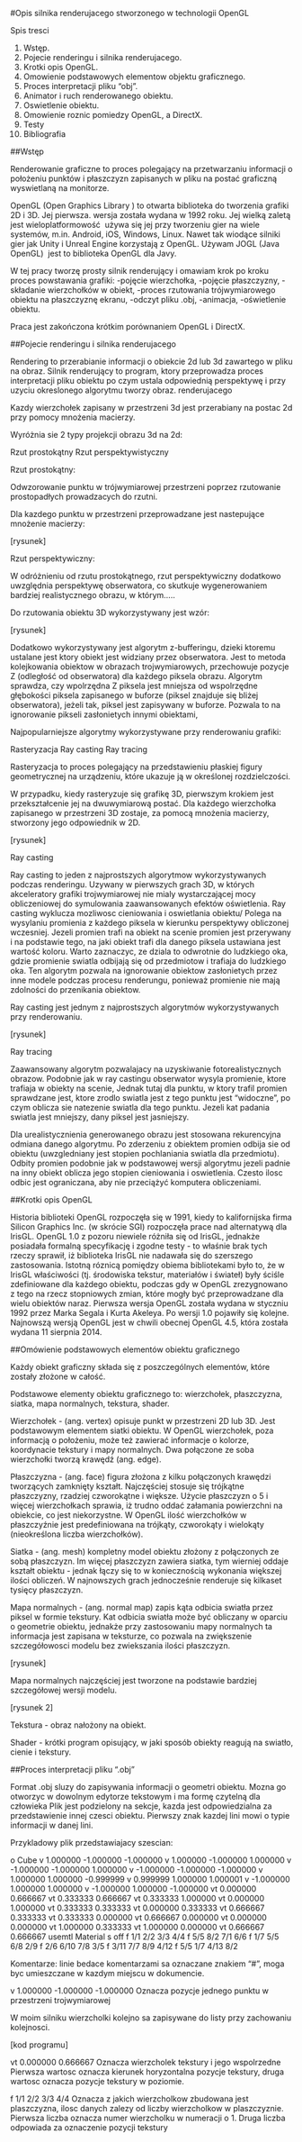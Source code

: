 #Opis silnika renderujacego stworzonego w technologii OpenGL

Spis tresci

1. Wstęp.
2. Pojecie renderingu i silnika renderujacego.
3. Krotki opis OpenGL.
4. Omowienie podstawowych elementow objektu graficznego.
5. Proces interpretacji pliku “obj”.
6. Animator i ruch renderowanego obiektu.
7. Oswietlenie obiektu.
8. Omowienie roznic pomiedzy OpenGL, a DirectX.
9. Testy
10. Bibliografia

##Wstęp

Renderowanie graficzne to proces polegający na przetwarzaniu informacji o położeniu punktów i płaszczyzn zapisanych w pliku na postać graficzną wyswietlaną na monitorze.

OpenGL (Open Graphics Library ) to otwarta biblioteka do tworzenia grafiki 2D i 3D. Jej pierwsza. wersja została wydana w 1992 roku. Jej wielką zaletą jest wieloplatformowość ­ używa się jej przy tworzeniu gier na wiele systemów, m.in. Android, iOS, Windows, Linux. Nawet tak wiodące silniki gier jak Unity i Unreal Engine korzystają z OpenGL. Używam JOGL (Java OpenGL) ­ jest to biblioteka OpenGL dla Javy.

W tej pracy tworzę prosty silnik renderujący i omawiam krok po kroku proces powstawania grafiki:
-pojęcie wierzchołka,
-pojęcie płaszczyzny,
-składanie wierzchołków w obiekt,
-proces rzutowania trójwymiarowego obiektu na płaszczyznę ekranu,
-odczyt pliku .obj,
-animacja,
-oświetlenie obiektu.

Praca jest zakończona krótkim porównaniem OpenGL i DirectX.






##Pojecie renderingu i silnika renderujacego

Rendering to przerabianie informacji o obiekcie 2d lub 3d zawartego w pliku na obraz.
Silnik renderujący to program, ktory przeprowadza proces interpretacji pliku obiektu po czym ustala odpowiednią perspektywę i przy uzyciu okreslonego algorytmu tworzy obraz.
renderujacego




Kazdy wierzchołek zapisany w przestrzeni 3d jest przerabiany na postac 2d przy pomocy mnożenia macierzy.



Wyróżnia sie 2 typy projekcji obrazu 3d na 2d:

Rzut prostokątny
Rzut perspektywistyczny

Rzut prostokątny:

Odwzorowanie punktu w trójwymiarowej przestrzeni poprzez rzutowanie prostopadłych prowadzacych do rzutni.

Dla kazdego punktu w przestrzeni przeprowadzane jest nastepujące mnożenie macierzy:






[rysunek]

Rzut perspektywiczny:

W odróżnieniu od rzutu prostokątnego, rzut perspektywiczny dodatkowo uwzględnia perspektywę obserwatora, co skutkuje wygenerowaniem bardziej realistycznego obrazu, w którym…..

Do rzutowania obiektu 3D wykorzystywany jest wzór:



[rysunek]

Dodatkowo wykorzystywany jest algorytm z-bufferingu, dzieki ktoremu ustalane jest ktory obiekt jest widziany przez obserwatora. Jest to metoda kolejkowania obiektow w obrazach trojwymiarowych, przechowuje pozycje Z (odległość od obserwatora) dla każdego piksela obrazu. Algorytm sprawdza, czy wpolrzędna Z piksela jest mniejsza od wspolrzędne głębokości piksela zapisanego w buforze (piksel znajduje się bliżej obserwatora), jeżeli tak, piksel jest zapisywany w buforze. Pozwala to na ignorowanie pikseli zasłonietych innymi obiektami,




Najpopularniejsze algorytmy wykorzystywane przy renderowaniu grafiki:

Rasteryzacja
Ray casting
Ray tracing

Rasteryzacja to proces polegający na przedstawieniu płaskiej figury geometrycznej na urządzeniu, które ukazuje ją w określonej rozdzielczości.

W przypadku, kiedy rasteryzuje się grafikę 3D, pierwszym krokiem jest przekształcenie jej na dwuwymiarową postać. Dla każdego wierzchołka zapisanego w przestrzeni 3D zostaje, za pomocą mnożenia macierzy, stworzony jego odpowiednik w 2D. 

[rysunek]



Ray casting

Ray casting to jeden z najprostszych algorytmow wykorzystywanych podczas renderingu.
Uzywany w pierwszych grach 3D, w których akceleratory grafiki trojwymiarowej nie mialy wystarczającej mocy obliczeniowej do symulowania zaawansowanych efektów oświetlenia.
Ray casting wyklucza mozliwosc cieniowania i oswietlania obiektu/
Polega na wysylaniu promienia z każdego piksela w kierunku perspektywy obliczonej wczesniej. Jezeli promien trafi na obiekt na scenie promien jest przerywany i na podstawie tego, na  jaki obiekt trafi dla danego piksela ustawiana jest wartość koloru.
Warto zaznaczyc, ze dziala to odwrotnie do ludzkiego oka, gdzie promienie swiatla odbijają się od przedmiotow i trafiaja do ludzkiego oka.
Ten algorytm pozwala na ignorowanie obiektow zasłonietych przez inne modele podczas procesu renderungu, ponieważ promienie nie mają zdolności do przenikania obiektow.

Ray casting jest jednym z najprostszych algorytmów wykorzystywanych przy renderowaniu. 

[rysunek]



Ray tracing

Zaawansowany algorytm pozwalajacy na uzyskiwanie fotorealistycznych obrazow.
Podobnie jak w ray castingu obserwator wysyla promienie, ktore trafiaja w obiekty na scenie,
Jednak tutaj dla punktu, w ktory trafil promien sprawdzane jest, ktore zrodlo swiatla jest z tego punktu jest “widoczne”, po czym oblicza sie natezenie swiatla dla tego punktu. Jezeli kat padania swiatla jest mniejszy, dany piksel jest jasniejszy.

Dla urealistycznienia generowanego obrazu jest stosowana rekurencyjna odmiana danego algorytmu. Po zderzeniu z obiektem promien odbija sie od obiektu (uwzgledniany jest stopien pochlaniania swiatla dla przedmiotu). Odbity promien podobnie jak w podstawowej wersji algorytmu jezeli padnie na inny obiekt oblicza jego stopien cieniowania i oswietlenia. Czesto ilosc odbic jest ograniczana, aby nie przeciążyć komputera obliczeniami.










##Krotki opis OpenGL


Historia biblioteki OpenGL rozpoczęła się w 1991, kiedy to kalifornijska firma Silicon Graphics Inc. (w skrócie SGI) rozpoczęła prace nad alternatywą dla IrisGL. OpenGL 1.0 z pozoru niewiele różniła się od IrisGL, jednakże posiadała formalną specyfikację i zgodne testy - to właśnie brak tych rzeczy sprawił, iż biblioteka IrisGL nie nadawała się do szerszego zastosowania. Istotną róznicą pomiędzy obiema bibliotekami było to, że w IrisGL właściwości (tj. środowiska tekstur, materiałów i świateł) były ściśle zdefiniowane dla każdego obiektu, podczas gdy w OpenGL zrezygnowano z tego na rzecz stopniowych zmian, które mogły być przeprowadzane dla wielu obiektów naraz. Pierwsza wersja OpenGL została wydana w styczniu 1992 przez Marka Segala i Kurta Akeleya.
Po wersji 1.0 pojawiły się kolejne.
Najnowszą wersją OpenGL jest w chwili obecnej OpenGL 4.5, która została wydana 11 sierpnia 2014.



##Omówienie podstawowych elementów obiektu graficznego


Każdy obiekt graficzny składa się z poszczególnych elementów, które zostały złożone w całość.

Podstawowe elementy obiektu graficznego to:
wierzchołek,
płaszczyzna,
siatka,
mapa normalnych,
tekstura,
shader.

Wierzchołek - (ang. vertex) opisuje punkt w przestrzeni 2D lub 3D. Jest podstawowym elementem siatki obiektu. W OpenGL wierzchołek, poza informacją o położeniu, może też zawierać informacje o kolorze, koordynacie tekstury i mapy normalnych. Dwa połączone ze soba wierzchołki tworzą krawędź (ang. edge).

Płaszczyzna - (ang. face) figura złożona z kilku połączonych krawędzi tworzących zamknięty kształt. Najczęściej stosuje się trójkątne płaszczyzny, rzadziej czworokątne i większe. Użycie płaszczyzn o 5 i więcej wierzchołkach sprawia, iż trudno oddać załamania powierzchni na obiekcie, co jest niekorzystne. W OpenGL ilość wierzchołków w płaszczyźnie jest predefiniowana na trójkąty, czworokąty i wielokąty (nieokreślona liczba wierzchołków).

Siatka - (ang. mesh) kompletny model obiektu złożony z połączonych ze sobą płaszczyzn. Im więcej płaszczyzn zawiera siatka, tym wierniej oddaje kształt obiektu - jednak łączy się to w koniecznością wykonania większej ilości obliczeń. W najnowszych grach jednocześnie renderuje się kilkaset tysięcy płaszczyzn.

Mapa normalnych - (ang. normal map) zapis kąta odbicia swiatła przez piksel w formie tekstury. Kat odbicia swiatła może być obliczany w oparciu o geometrie obiektu, jednakże  przy zastosowaniu mapy normalnych ta informacja jest zapisana w teksturze, co pozwala na zwiększenie szczegółowosci modelu bez zwiekszania ilości płaszczyzn.

[rysunek]

Mapa normalnych najczęściej jest tworzone na podstawie bardziej szczegółowej wersji modelu.

[rysunek 2]

Tekstura - obraz nałożony na obiekt.

Shader -  krótki program opisujący, w jaki sposób obiekty reagują na swiatło, cienie i tekstury.
















##Proces interpretacji pliku “.obj”



Format .obj sluzy do zapisywania informacji o geometri obiektu.
Mozna go otworzyc w dowolnym edytorze tekstowym i ma formę czytelną dla człowieka
Plik jest podzielony na sekcje, kazda jest odpowiedzialna za przedstawienie innej czesci obiektu. Pierwszy znak kazdej lini mowi o typie informacji w danej lini.

Przykladowy plik przedstawiajacy szescian:


o Cube
v 1.000000 -1.000000 -1.000000
v 1.000000 -1.000000 1.000000
v -1.000000 -1.000000 1.000000
v -1.000000 -1.000000 -1.000000
v 1.000000 1.000000 -0.999999
v 0.999999 1.000000 1.000001
v -1.000000 1.000000 1.000000
v -1.000000 1.000000 -1.000000
vt 0.000000 0.666667
vt 0.333333 0.666667
vt 0.333333 1.000000
vt 0.000000 1.000000
vt 0.333333 0.333333
vt 0.000000 0.333333
vt 0.666667 0.333333
vt 0.333333 0.000000
vt 0.666667 0.000000
vt 0.000000 0.000000
vt 1.000000 0.333333
vt 1.000000 0.000000
vt 0.666667 0.666667
usemtl Material
s off
f 1/1 2/2 3/3 4/4
f 5/5 8/2 7/1 6/6
f 1/7 5/5 6/8 2/9
f 2/6 6/10 7/8 3/5
f 3/11 7/7 8/9 4/12
f 5/5 1/7 4/13 8/2


Komentarze: linie bedace komentarzami sa oznaczane znakiem “#”, moga byc umieszczane w kazdym miejscu w dokumencie.

v 1.000000 -1.000000 -1.000000
Oznacza pozycje jednego punktu w przestrzeni trojwymiarowej

W moim silniku wierzcholki kolejno sa zapisywane do listy przy zachowaniu kolejnosci.

[kod programu]

vt 0.000000 0.666667
Oznacza wierzcholek tekstury i jego wspolrzedne
Pierwsza wartosc oznacza kierunek horyzontalna pozycje tekstury, druga wartosc oznacza pozycje tekstury w poziomie.

f 1/1 2/2 3/3 4/4
Oznacza z jakich wierzcholkow zbudowana jest plaszczyzna, ilosc danych zalezy od liczby wierzcholkow w plaszczyznie.
Pierwsza liczba oznacza numer wierzcholku w numeracji o 1. Druga liczba odpowiada za oznaczenie pozycji tekstury
